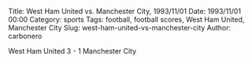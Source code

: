 Title: West Ham United vs. Manchester City, 1993/11/01
Date: 1993/11/01 00:00
Category: sports
Tags: football, football scores, West Ham United, Manchester City
Slug: west-ham-united-vs-manchester-city
Author: carbonero


West Ham United 3 - 1 Manchester City
